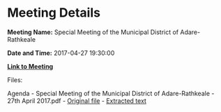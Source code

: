 # Meeting Details

**Meeting Name:** Special Meeting of the Municipal District of Adare-Rathkeale

**Date and Time:** 2017-04-27 19:30:00

**[Link to Meeting](https://www.limerick.ie/council/whats-on/special-meeting-municipal-district-adare-rathkeale-6)**

Files: 

Agenda - Special Meeting of the Municipal District of Adare-Rathkeale - 27th April 2017.pdf - [Original file](https://www.limerick.ie/sites/default/files/media/documents/2017-04/Agenda%20-%20Special%20Meeting%20of%20the%20Municipal%20District%20of%20Adare-Rathkeale%20-%2027th%20April%202017.pdf) - [Extracted text](./Agenda%20-%20Special%20Meeting%20of%20the%20Municipal%20District%20of%20Adare-Rathkeale%20-%2027th%20April%202017.md)

